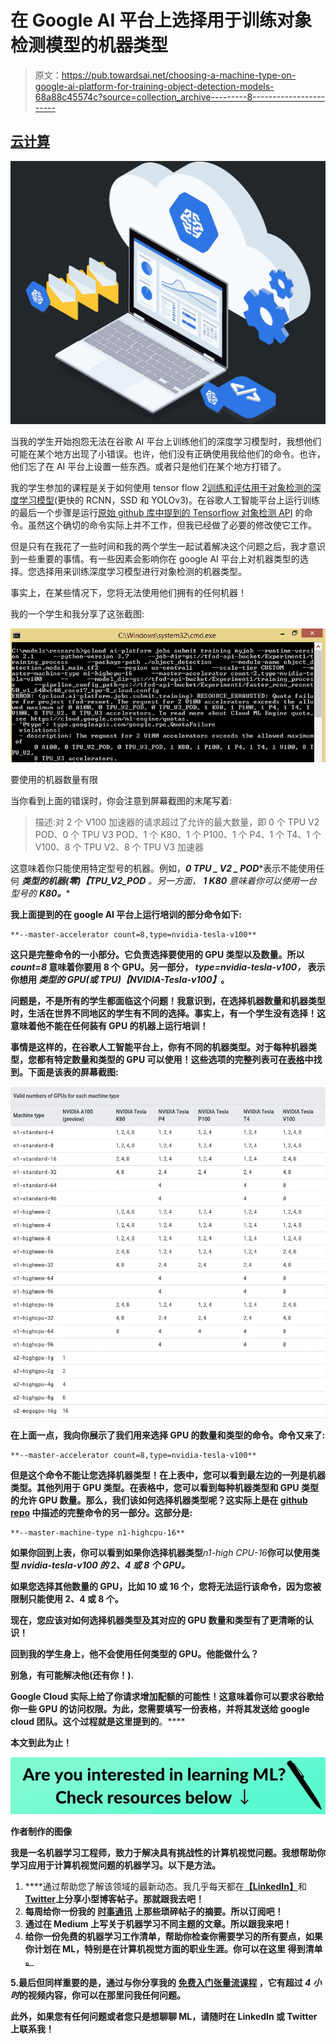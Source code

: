 # 在 Google AI 平台上选择用于训练对象检测模型的机器类型

> 原文：<https://pub.towardsai.net/choosing-a-machine-type-on-google-ai-platform-for-training-object-detection-models-68a88c45574c?source=collection_archive---------8----------------------->

## [云计算](https://towardsai.net/p/category/cloud-computing)

![](img/72238384ef7ade005043e6522eb5685c.png)

当我的学生开始抱怨无法在谷歌 AI 平台上训练他们的深度学习模型时，我想他们可能在某个地方出现了小错误。也许，他们没有正确使用我给他们的命令。也许，他们忘了在 AI 平台上设置一些东西。或者只是他们在某个地方打错了。

我的学生参加的课程是关于如何使用 tensor flow 2[训练和评估用于对象检测的深度学习模型](https://www.udemy.com/course/deep-learning-for-object-detection-using-tensorflow-2/?couponCode=OBJECTDET13)(更快的 RCNN，SSD 和 YOLOv3)。在谷歌人工智能平台上运行训练的最后一个步骤是运行[原始 github 库中提到的 Tensorflow 对象检测 API](https://github.com/tensorflow/models/blob/master/research/object_detection/g3doc/tf2_training_and_evaluation.md#training-with-multiple-gpus) 的命令。虽然这个确切的命令实际上并不工作，但我已经做了必要的修改使它工作。

但是只有在我花了一些时间和我的两个学生一起试着解决这个问题之后，我才意识到一些重要的事情。有一些因素会影响你在 google AI 平台上对机器类型的选择。您选择用来训练深度学习模型进行对象检测的机器类型。

事实上，在某些情况下，您将无法使用他们拥有的任何机器！

我的一个学生和我分享了这张截图:

![](img/7e989d223be8edc7371fab1b75258b51.png)

要使用的机器数量有限

当你看到上面的错误时，你会注意到屏幕截图的末尾写着:

> 描述:对 2 个 V100 加速器的请求超过了允许的最大数量，即 0 个 TPU V2 POD、0 个 TPU V3 POD、1 个 K80、1 个 P100、1 个 P4、1 个 T4、1 个 V100、8 个 TPU V2、8 个 TPU V3 加速器

这意味着你只能使用特定型号的机器。例如，***0 TPU _ V2 _ POD****表示不能使用任何 ***类型的机器(零)【TPU_V2_POD*** *。*另一方面， ***1 K80*** 意味着你可以使用一台*型号的 ***K80。*****

**我上面提到的在 google AI 平台上运行培训的部分命令如下:**

```
**--master-accelerator count=8,type=nvidia-tesla-v100**
```

**这只是完整命令的一小部分。它负责选择要使用的 GPU 类型以及数量。所以 ***count=8*** 意味着你要用 8 个 GPU。另一部分， ***type=nvidia-tesla-v100，*** 表示你想用 ***类型的 GPU(或 TPU)【NVIDIA-Tesla-v100】***。**

**问题是，不是所有的学生都面临这个问题！我意识到，在选择机器数量和机器类型时，生活在世界不同地区的学生有不同的选择。事实上，有一个学生没有选择！这意味着他不能在任何装有 GPU 的机器上运行培训！**

**事情是这样的，在谷歌人工智能平台上，你有不同的机器类型。对于每种机器类型，您都有特定数量和类型的 GPU 可以使用！这些选项的完整列表可在[表格](https://cloud.google.com/ai-platform/training/docs/using-gpus#compute-engine-machine-types-with-gpu)中找到。下面是该表的屏幕截图:**

**![](img/0796659586d7d49658764de67dc11401.png)**

**在上面一点，我向你展示了我们用来选择 GPU 的数量和类型的命令。命令又来了:**

```
**--master-accelerator count=8,type=nvidia-tesla-v100**
```

**但是这个命令不能让您选择机器类型！在上表中，您可以看到最左边的一列是机器类型。其他列用于 GPU 类型。在表格中，您可以看到每种机器类型和 GPU 类型的允许 GPU 数量。那么，我们该如何选择机器类型呢？这实际上是在 [github repo](https://github.com/tensorflow/models/blob/master/research/object_detection/g3doc/tf2_training_and_evaluation.md#training-with-multiple-gpus) 中描述的完整命令的另一部分。这部分是:**

```
**--master-machine-type n1-highcpu-16**
```

**如果你回到上表，你可以看到如果你选择机器类型***n1-high CPU-16***你可以使用类型 ***nvidia-tesla-v100 的 2、4 或 8 个 GPU。*****

**如果您选择其他数量的 GPU，比如 10 或 16 个，您将无法运行该命令，因为您被限制只能使用 2、4 或 8 个。**

**现在，您应该对如何选择机器类型及其对应的 GPU 数量和类型有了更清晰的认识！**

**回到我的学生身上，他不会使用任何类型的 GPU。他能做什么？**

**别急，有可能解决他(还有你！).**

**Google Cloud 实际上给了你请求增加配额的可能性！这意味着你可以要求谷歌给你一些 GPU 的访问权限。为此，您需要填写一份表格，并将其发送给 google cloud 团队。这个过程就是这里提到的[](https://cloud.google.com/ai-platform/training/docs/quotas#requesting_a_quota_increase)**。****

****本文到此为止！****

****![](img/49b27d7e7bfe544c28a4ad607f843387.png)****

****作者制作的图像****

****我是一名机器学习工程师，致力于解决具有挑战性的计算机视觉问题。我想帮助你学习应用于计算机视觉问题的机器学习。以下是方法。****

1.  ****通过帮助您了解该领域的最新动态。我几乎每天都在[**【LinkedIn】**](https://www.linkedin.com/in/nour-islam-mokhtari-07b521a5/)和[**Twitter**](https://twitter.com/NourIslamMo)****上分享小型博客帖子。**那就跟我去吧！******
2.  ******每周给你一份我的 [**时事通讯**](https://nourislam.ck.page/dc3e8b7e12) 上那些琐碎帖子的摘要。所以订阅吧！******
3.  ******通过在 Medium 上写关于机器学习不同主题的文章。所以跟我来吧！******
4.  ******给你一份免费的机器学习工作清单，帮助你检查你需要学习的所有要点，如果你计划在 ML，特别是在计算机视觉方面的职业生涯。你可以在这里 得到清单 [**。**](https://www.aifee.co/free-resources)******

******5.最后但同样重要的是，通过与你分享我的 [**免费入门张量流课程**](https://aifee.teachable.com/p/introduction-to-tensorflow-2-for-computer-vision) ，它有超过 ***4 小时*的视频内容**，你可以在那里问我任何问题。******

******此外，如果您有任何问题或者您只是想聊聊 ML，请随时在 LinkedIn 或 Twitter 上联系我！******